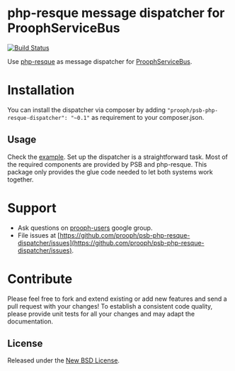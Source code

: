 php-resque message dispatcher for ProophServiceBus
==================================================

[![Build Status](https://travis-ci.org/prooph/psb-php-resque-dispatcher.svg?branch=master)](https://travis-ci.org/prooph/psb-php-resque-dispatcher)

Use [php-resque](https://github.com/chrisboulton/php-resque) as message dispatcher for [ProophServiceBus](https://github.com/prooph/service-bus).

# Installation

You can install the dispatcher via composer by adding `"prooph/psb-php-resque-dispatcher": "~0.1"` as requirement to your composer.json.

Usage
-----

Check the [example](examples/resque/simple-resque-sample.php). Set up the dispatcher is a straightforward task. Most of
the required components are provided by PSB and php-resque. This package only provides the glue code needed to let both
systems work together.

# Support

- Ask questions on [prooph-users](https://groups.google.com/forum/?hl=de#!forum/prooph) google group.
- File issues at [https://github.com/prooph/psb-php-resque-dispatcher/issues](https://github.com/prooph/psb-php-resque-dispatcher/issues).

# Contribute

Please feel free to fork and extend existing or add new features and send a pull request with your changes!
To establish a consistent code quality, please provide unit tests for all your changes and may adapt the documentation.

License
-------

Released under the [New BSD License](https://github.com/prooph/psb-php-resque-dispatcher/blob/master/LICENSE).
